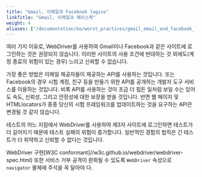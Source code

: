 ```yaml
---
title: "Gmail, 이메일과 Facebook logins"
linkTitle: "Gmail, 이메일과 페이스북"
weight: 4
aliases: ["/documentation/ko/worst_practices/gmail_email_and_facebook_logins/"]
---
```


여러 가지 이유로, WebDriver를 사용하여 Gmail이나 Facebook과 같은 사이트에 로그인하는 
것은 권장되지 않습니다.
이러한 사이트의 사용 조건에 반대하는 것 외에도(계정 종료의 위험이 있는 경우) 느리고 
신뢰할 수 없습니다.

가장 좋은 방법은 이메일 제공자들이 제공하는 API를 사용하는 것입니다. 또는 Facebook의 
경우 시험 계정, 친구 등을 만들기 위한 API를 공개하는 개발자 도구 서비스를 이용하는 
것입니다. 비록 API를 사용하는 것이 조금 더 힘든 일처럼 보일 수는 있어도 속도, 신뢰성,
그리고 안정성에 대한 보장을 받을 것입니다. 반면 웹 페이지 및 HTMLlocators가 종종 당신의
시험 프레임워크를 업데이트하는 것을 요구하는 API은 변경될 것 같지 않습니다.

테스트의 어느 지점에서 WebDriver를 사용하여 제3자 사이트에 로그인하면 테스트가 더 길어지기 때문에 
테스트 실패의 위험이 증가합니다. 일반적인 경험의 법칙은 긴 테스트가 더 취약하고 신뢰할 수 없다는 것입니다.

WebDriver 구현[W3C conformant]//w3c.github.io/webdriver/webdriver-spec.html)
또한 서비스 거부 공격이 완화될 수 있도록 `WebDriver` 속성으로 `navigator` 물체에 주석을 꼭 달아야 다.
